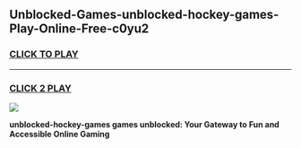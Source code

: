 
## Unblocked-Games-unblocked-hockey-games-Play-Online-Free-c0yu2
<h3>
<a href="https://premium76.site?title=unblocked-hockey-games&ref=26A">CLICK TO PLAY</a></h3>
<hr>

<h3>
<a href="https://premium76.site?title=unblocked-hockey-games&ref=26A">CLICK 2 PLAY</a>
  
</h3>

<a href="https://premium76.site?title=unblocked-hockey-games&ref=26A"><img src="https://clearcache.store/games.png"></a>


**unblocked-hockey-games games unblocked: Your Gateway to Fun and Accessible Online Gaming**
